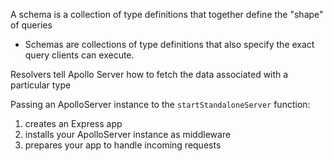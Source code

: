 A schema is a collection of type definitions that together define the "shape" of queries 
- Schemas are collections of type definitions that also specify the exact query clients can execute.

Resolvers tell Apollo Server how to fetch the data associated with a particular type

Passing an ApolloServer instance to the `startStandaloneServer` function:
1. creates an Express app
2. installs your ApolloServer instance as middleware
3. prepares your app to handle incoming requests